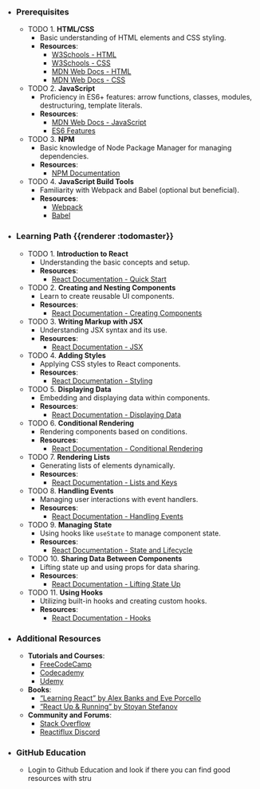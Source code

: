 - ### Prerequisites
	- TODO 1. **HTML/CSS**
		- Basic understanding of HTML elements and CSS styling.
		- **Resources**:
			- [W3Schools - HTML](https://www.w3schools.com/html/)
			- [W3Schools - CSS](https://www.w3schools.com/css/)
			- [MDN Web Docs - HTML](https://developer.mozilla.org/en-US/docs/Web/HTML)
			- [MDN Web Docs - CSS](https://developer.mozilla.org/en-US/docs/Web/CSS)
	- TODO 2. **JavaScript**
		- Proficiency in ES6+ features: arrow functions, classes, modules, destructuring, template literals.
		- **Resources**:
			- [MDN Web Docs - JavaScript](https://developer.mozilla.org/en-US/docs/Web/JavaScript)
			- [ES6 Features](https://www.ecma-international.org/ecma-262/6.0/)
	- TODO 3. **NPM**
		- Basic knowledge of Node Package Manager for managing dependencies.
		- **Resources**:
			- [NPM Documentation](https://docs.npmjs.com/)
	- TODO 4. **JavaScript Build Tools**
		- Familiarity with Webpack and Babel (optional but beneficial).
		- **Resources**:
			- [Webpack](https://webpack.js.org/)
			- [Babel](https://babeljs.io/)
- ### Learning Path {{renderer :todomaster}}
	- TODO 1. **Introduction to React**
		- Understanding the basic concepts and setup.
		- **Resources**:
			- [React Documentation - Quick Start](https://react.dev/learn)
	- TODO 2. **Creating and Nesting Components**
		- Learn to create reusable UI components.
		- **Resources**:
			- [React Documentation - Creating Components](https://react.dev/learn)
	- TODO 3. **Writing Markup with JSX**
		- Understanding JSX syntax and its use.
		- **Resources**:
			- [React Documentation - JSX](https://react.dev/learn)
	- TODO 4. **Adding Styles**
		- Applying CSS styles to React components.
		- **Resources**:
			- [React Documentation - Styling](https://react.dev/learn)
	- TODO 5. **Displaying Data**
		- Embedding and displaying data within components.
		- **Resources**:
			- [React Documentation - Displaying Data](https://react.dev/learn)
	- TODO 6. **Conditional Rendering**
		- Rendering components based on conditions.
		- **Resources**:
			- [React Documentation - Conditional Rendering](https://react.dev/learn)
	- TODO 7. **Rendering Lists**
		- Generating lists of elements dynamically.
		- **Resources**:
			- [React Documentation - Lists and Keys](https://react.dev/learn)
	- TODO 8. **Handling Events**
		- Managing user interactions with event handlers.
		- **Resources**:
			- [React Documentation - Handling Events](https://react.dev/learn)
	- TODO 9. **Managing State**
		- Using hooks like `useState` to manage component state.
		- **Resources**:
			- [React Documentation - State and Lifecycle](https://react.dev/learn)
	- TODO 10. **Sharing Data Between Components**
		- Lifting state up and using props for data sharing.
		- **Resources**:
			- [React Documentation - Lifting State Up](https://react.dev/learn)
	- TODO 11. **Using Hooks**
		- Utilizing built-in hooks and creating custom hooks.
		- **Resources**:
			- [React Documentation - Hooks](https://react.dev/learn)
- ### Additional Resources
	- **Tutorials and Courses**:
		- [FreeCodeCamp](https://www.freecodecamp.org/)
		- [Codecademy](https://www.codecademy.com/)
		- [Udemy](https://www.udemy.com/)
	- **Books**:
		- [“Learning React” by Alex Banks and Eve Porcello](https://www.oreilly.com/library/view/learning-react-2nd/9781492051718/)
		- [“React Up & Running” by Stoyan Stefanov](https://www.oreilly.com/library/view/react-up/9781491931820/)
	- **Community and Forums**:
		- [Stack Overflow](https://stackoverflow.com/questions/tagged/reactjs)
		- [Reactiflux Discord](https://www.reactiflux.com/)
- ### GitHub Education
	- Login to Github Education and look if there you can find good resources with stru

